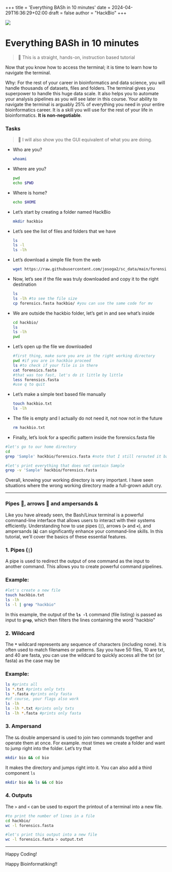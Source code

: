 +++
title = 'Everything BASh in 10 minutes'
date = 2024-04-29T16:36:29+02:00
draft = false
author = "HackBio"
+++

![](images/FrontMeta.png)
# Everything BASh in 10 minutes

> 🧠 This is a straight, hands-on, instruction based tutorial

Now that you know how to access the terminal; it is time to learn how to navigate the terminal. 

Why: For the rest of your career in bioinformatics and data science, you will handle thousands of datasets, files and folders. The terminal gives you superpower to handle this huge data scale. It also helps you to automate your analysis pipelines as you will see later in this course. Your ability to navigate the terminal is arguably 25% of everything you need in your entire bioinformatics career. It is a skill you will use for the rest of your life in bioinformatics. **It is non-negotiable**.  

### Tasks

> 🚧 I will also show you the GUI equivalent of what you are doing.

- Who are you?
    
    ```bash
    whoami
    ```
    
- Where are you?
    
    ```bash
    pwd
    echo $PWD
    ```
    
- Where is home?
    
    ```bash
    echo $HOME
    ```
    
- Let’s start by creating a folder named HackBio
    
    ```bash
    mkdir hackbio
    ```
    
- Let’s see the list of files and folders that we have
    
    ```bash
    ls 
    ls -l
    ls -lh
    ```
    
- Let’s download a simple file from the web
    
    ```bash
    wget https://raw.githubusercontent.com/josoga2/sc_data/main/forensics/forensics.fasta -O forensics.fasta
    ```
    
- Now, let’s see if the file was truly downloaded and copy it to the right destination
    
    ```bash
    ls
    ls -lh #to see the file size
    cp forensics.fasta hackbio/ #you can use the same code for mv
    ```
    
- We are outside the hackbio folder, let’s get in and see what’s inside
    
    ```bash
    cd hackbio/
    ls 
    ls -lh
    pwd
    ```
    
- Let’s open up the file we downloaded
    
    ```bash
    #first thing, make sure you are in the right working directory
    pwd #if you are in hackbio proceed
    ls #to check if your file is in there
    cat forensics.fasta
    #that was too fast, let's do it little by little
    less forensics.fasta
    #use q to quit
    ```
    
- Let’s make a simple text based file manually
    
    ```bash
    touch hackbio.txt
    ls -lh
    ```
    
- The file is empty and I actually do not need it, not now not in the future
    
    ```bash
    rm hackbio.txt
    ```
    
- Finally, let’s look for a specific pattern inside the forensics.fasta file

```bash
#let's go to our home directory
cd
grep 'Sample' hackbio/forensics.fasta #note that I still rerouted it back to the host folder hackbio

#let's print everything that does not contain Sample
grep -v 'Sample' hackbio/forensics.fasta
```

Overall, knowing your working directory is very important. I have seen situations where the wrong working directory made a full-grown adult cry.

---

### Pipes 🪈, arrows 🏹 and ampersands &

Like you have already seen, the Bash/Linux terminal is a powerful command-line interface that allows users to interact with their systems efficiently. Understanding how to use pipes (**`|`**), arrows (**`>`** and **`<`**), and ampersands (**`&`**) can significantly enhance your command-line skills. In this tutorial, we'll cover the basics of these essential features.

### **1. Pipes (`|`)**

A pipe is used to redirect the output of one command as the input to another command. This allows you to create powerful command pipelines.

### Example:

```bash
#let's create a new file
touch hackbio.txt
ls -lh
ls -l | grep "hackbio"
```

In this example, the output of the **`ls -l`** command (file listing) is passed as input to **`grep`**, which then filters the lines containing the word "hackbio"

### 2. Wildcard

The **`*`** wildcard represents any sequence of characters (including none). It is often used to match filenames or patterns. Say you have 50 files, 10 are txt, and 40 are fasta, you can use the wildcard to quickly access all the txt (or fasta) as the case may be

### Example:

```bash
ls #prints all
ls *.txt #prints only txts
ls *.fasta #prints only fasta
#of course, your flags also work
ls -lh
ls -lh *.txt #prints only txts
ls -lh *.fasta #prints only fasta

```

### 3. Ampersand

The `&&` double ampersand is used to join two commands together and operate them at once. For example. most times we create a folder and want to jump right into the folder. Let’s try that

```bash
mkdir bio && cd bio
```

It makes the directory and jumps right into it. You can also add a third component `ls`

```bash
mkdir bio && ls && cd bio
```

### 4. Outputs

The `>` and `<` can be used to export the printout of a terminal into a new file.

```bash
#to print the number of lines in a file
cd hackbio/
wc -l forensics.fasta

#let's print this output into a new file
wc -l forensics.fasta > output.txt
```

---



Happy Coding!

Happy Bioinformatiking!!